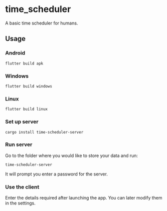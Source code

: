 # time_scheduler

A basic time scheduler for humans.

## Usage

### Android

```console
flutter build apk
```

### Windows

```console
flutter build windows
```

### Linux

```console
flutter build linux
```

### Set up server
```console
cargo install time-scheduler-server
```

### Run server
Go to the folder where you would like to store your data and run:
```console
time-scheduler-server
```

It will prompt you enter a password for the server.

### Use the client
Enter the details required after launching the app.
You can later modify them in the settings.